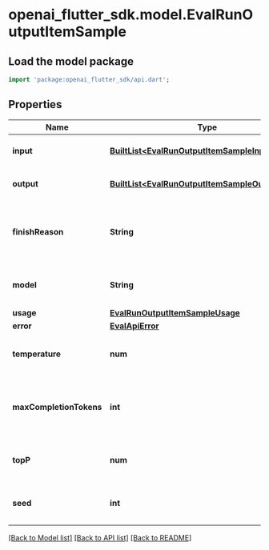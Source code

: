# openai_flutter_sdk.model.EvalRunOutputItemSample

## Load the model package
```dart
import 'package:openai_flutter_sdk/api.dart';
```

## Properties
Name | Type | Description | Notes
------------ | ------------- | ------------- | -------------
**input** | [**BuiltList&lt;EvalRunOutputItemSampleInputInner&gt;**](EvalRunOutputItemSampleInputInner.md) | An array of input messages. | 
**output** | [**BuiltList&lt;EvalRunOutputItemSampleOutputInner&gt;**](EvalRunOutputItemSampleOutputInner.md) | An array of output messages. | 
**finishReason** | **String** | The reason why the sample generation was finished. | 
**model** | **String** | The model used for generating the sample. | 
**usage** | [**EvalRunOutputItemSampleUsage**](EvalRunOutputItemSampleUsage.md) |  | 
**error** | [**EvalApiError**](EvalApiError.md) |  | 
**temperature** | **num** | The sampling temperature used. | 
**maxCompletionTokens** | **int** | The maximum number of tokens allowed for completion. | 
**topP** | **num** | The top_p value used for sampling. | 
**seed** | **int** | The seed used for generating the sample. | 

[[Back to Model list]](../README.md#documentation-for-models) [[Back to API list]](../README.md#documentation-for-api-endpoints) [[Back to README]](../README.md)


